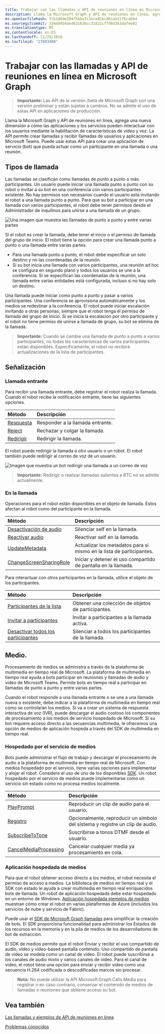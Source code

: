 ```yaml
---
title: Trabajar con las llamadas y API de reuniones en línea en Microsoft Graph
description: Llama la Microsoft Graph y API de reuniones en línea, agrega una nueva dimensión a cómo las aplicaciones y los servicios pueden interactuar con los usuarios mediante la habilitación de características de vídeo y voz. La API permite crear llamadas y recibir llamadas de usuarios y aplicaciones en Microsoft Teams. Puede usar estas API para crear una aplicación de servicio (bot) que pueda actuar como un participante en una llamada o una reunión.
ms.openlocfilehash: fcb1d69e204f5bba7c1ece01bcd61ae21f6ca6b4
ms.sourcegitcommit: 334e84b4aed63162bcc31831cffd6d363dafee02
ms.translationtype: MT
ms.contentlocale: es-ES
ms.lasthandoff: 11/29/2018
ms.locfileid: "27083480"
---
```

# <a name="working-with-the-calls-and-online-meetings-api-in-microsoft-graph"></a>Trabajar con las llamadas y API de reuniones en línea en Microsoft Graph

> **Importante:** Las API de la versión /beta de Microsoft Graph son una versión preliminar y están sujetas a cambios. No se admite el uso de estas API en aplicaciones de producción.

Llama la Microsoft Graph y API de reuniones en línea, agrega una nueva dimensión a cómo las aplicaciones y los servicios pueden interactuar con los usuarios mediante la habilitación de características de vídeo y voz. La API permite crear llamadas y recibir llamadas de usuarios y aplicaciones en Microsoft Teams. Puede usar estas API para crear una aplicación de servicio (bot) que pueda actuar como un participante en una llamada o una reunión.

## <a name="call-types"></a>Tipos de llamada

Las llamadas se clasifican como llamadas de punto a punto o más participantes. Un usuario puede iniciar una llamada punto a punto con su robot o invitar a su bot en una conferencia con varios participantes existente. No hay permisos son necesarios cuando el usuario está invitando el robot a una llamada punto a punto. Para que su bot a participar en una llamada con varios participantes, el robot debe tener permisos desde el Administrador de inquilinos para unirse a una llamada de un grupo.

![Una imagen que muestra las llamadas de punto a punto y entre varias partes](https://cdn.graph.office.net/prod/GraphDocuments/en-us/concepts/images/call-types.png)

Si el robot es crear la llamada, debe tener el inicio o el permiso de llamada del grupo de inicio. El robot tiene la opción para crear una llamada punto a punto o una llamada entre varias partes.

- Para una llamada punto a punto, el robot debe especificar un solo destino y no las coordenadas de la reunión. 
- Si su bot inicia una llamada con varios participantes, una reunión ad hoc se configura en segundo plano y todos los usuarios se une a la conferencia. Si se especifican las coordenadas de la reunión, una llamada entre varias entidades está configurada, incluso si no hay solo un destino.

Una llamada puede iniciar como punto a punto y pasar a varios participantes. Una conferencia se aprovisiona automáticamente y los medios se redestinar a la conferencia. El robot puede iniciar escalación invitando a otras personas, siempre que el robot tenga el permiso de llamada del grupo de inicio. Si se inicia la escalación por otro participante y el robot no tiene permiso de unirse a llamada de grupo, su bot se elimina de la llamada.

> **Importante:** Cuando se cambie una llamada de punto a punto a varios participantes, no todas las características de varios participantes están disponibles. Específicamente, el robot no recibirá actualizaciones de la lista de participantes.

## <a name="signaling"></a>Señalización

### <a name="incoming-call"></a>Llamada entrante

Para recibir una llamada entrante, debe registrar el robot realiza la llamada. Cuando el robot recibe la notificación entrante, tiene las siguientes opciones.

| Método                              | Descripción                                  |
|:------------------------------------|:---------------------------------------------|
| [Respuesta](../api/call-answer.md)     | Responder a la llamada entrante.                    |
| [Reject](../api/call-reject.md)     | Rechazar y colgar la llamada.                  |
| [Redirigir](../api/call-redirect.md) | Redirigir la llamada.                           |

El robot puede redirigir la llamada a otro usuario o un robot. El robot también puede redirigir al correo de voz de un usuario.

![Imagen que muestra un bot redirigir una llamada a un correo de voz](https://cdn.graph.office.net/prod/GraphDocuments/en-us/concepts/images/call-handling.png)

> **Importante:** Redirigir o realizar llamadas salientes a RTC no se admite actualmente.

### <a name="in-call"></a>En la llamada

Operaciones para el robot están disponibles en el objeto de llamada. Estos afectan al robot como del participante en la llamada.

| Método                                                            | Descripción                                  |
|:------------------------------------------------------------------|:---------------------------------------------|
| [Desactivación de audio](../api/call-mute.md)                                       | Silenciar self en la llamada.                       |
| [Reactivar audio](../api/call-unmute.md)                                   | Reactivar self en la llamada.                     |
| [UpdateMetadata](../api/call-updatemetadata.md)                   | Actualizar los metadatos para sí mismo en la lista de participantes.          |
| [ChangeScreenSharingRole](../api/call-changescreensharingrole.md) | Iniciar y detener el uso compartido de pantalla en la llamada.   |

Para interactuar con otros participantes en la llamada, utilice el objeto de los participantes.

| Método                                                            | Descripción                                  |
|:------------------------------------------------------------------|:---------------------------------------------|
| [Participantes de la lista](../api/call-list-participants.md)             | Obtener una colección de objetos de participantes.         |
| [Invitar a participantes](../api/participant-invite.md)               | Invitar a participantes a la llamada activa.      |
| [Desactivar todos los participantes](../api/participant-muteall.md)            | Silenciar a todos los participantes de la llamada.           |

## <a name="media"></a>Medio.

Procesamiento de medios se administra a través de la plataforma de multimedia en tiempo real de Microsoft. La plataforma de multimedia en tiempo real ayuda a bots participar en reuniones y llamadas de audio y vídeo de Microsoft Teams. Permite bots en tiempo real a participar en llamadas de punto a punto y entre varias partes.

Cuando el robot responde a una llamada entrante o se une a una llamada nueva o existente, debe indicar a la plataforma de multimedia en tiempo real cómo se controlarán los medios. Si va a crear un sistema de respuesta interactiva de voz (IVR), puede descargar el audio costoso los componentes de procesamiento a los medios de servicio hospedado de Microsoft. Si su bot requiere acceso directo a las secuencias multimedia, le ofrecemos una opción de medios de aplicación hospeda a través del SDK de multimedia en tiempo real.

### <a name="service-hosted-media"></a>Hospedado por el servicio de medios

Bots puede administrar el flujo de trabajo y descargar el procesamiento de audio a la plataforma de multimedia en tiempo real de Microsoft. Con medios hospedado por el servicio, tiene varias opciones para implementar y alojar el robot. Considere el uso de uno de los disponibles [SDK](https://developer.microsoft.com/graph/code-samples-and-sdks). Un robot hospedado por el servicio de medios puede implementarse como un servicio sin estado como no procesa medios localmente.

| Método                                                        | Descripción                                             |
|:--------------------------------------------------------------|:--------------------------------------------------------|
| [PlayPrompt](../api/call-playprompt.md)                       | Reproducir un clip de audio para el usuario.                         |
| [Registro](../api/call-record.md)                               | Opcionalmente, reproducir un símbolo del sistema y registre un clip de audio.      |
| [SubscribeToTone](../api/call-subscribetotone.md)             | Suscribirse a tonos DTMF desde el usuario.                  |
| [CancelMediaProcessing](../api/call-cancelmediaprocessing.md) | Cancelar cualquier media ya procesamiento en cola.             |

### <a name="application-hosted-media"></a>Aplicación hospedada de medios

Para que el robot obtener acceso directo a los medios, el robot necesita el permiso de acceso a medios. La biblioteca de medios en tiempo real y el SDK con estado le ayuda a crear multimedia en tiempo real enriquecidos bots de llamada. Un robot de aplicación hospedada debe estar hospedado en un entorno de Windows. [Aplicación hospedada ejemplos de medios](https://github.com/microsoftgraph/microsoft-graph-comms-samples) muestran cómo crear el robot en varias plataformas de Azure (incluidos los servicios de nube y servicio de Fabric).

Puede usar el [SDK de Microsoft Graph llamadas](https://microsoftgraph.github.io/microsoft-graph-comms-samples/docs/articles/index.html) para simplificar la creación de bots. El SDK proporciona funcionalidad para administrar los Estados de los recursos en la memoria y en la pila de medios de los desarrolladores de bot de extracción.

El SDK de medios permite que el robot Enviar y recibir el uso compartido de audio, vídeo y vídeo-based pantalla contenido. Uso compartido de pantalla de vídeo se modela como un canal de vídeo. El robot puede suscribirse a los canales de audio mixto y varios canales de vídeo. Para el canal de vídeo, el robot tiene una opción para enviar y recibir vídeo como una secuencia H.264 codificada o descodificadas marcos sin procesar.

> **Nota:** No puede utilizar la API Microsoft.Graph.Calls.Media para registrar o en caso contrario, conservar el contenido de medios de llamadas o reuniones que obtiene acceso su bot.

## <a name="see-also"></a>Vea también

[Las llamadas y ejemplos de API de reuniones en línea](https://github.com/microsoftgraph/microsoft-graph-comms-samples/)

[Problemas conocidos](/graph/known-issues#calls-and-online-meetings)